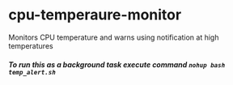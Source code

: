 # cpu-temperaure-monitor
 Monitors CPU temperature and warns using notification at high temperatures

##### To run this as a background task execute command `nohup bash temp_alert.sh`